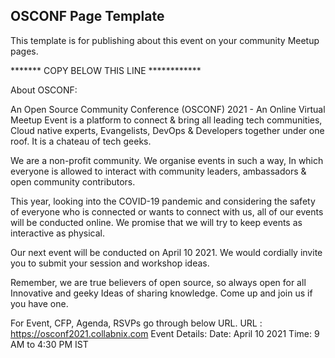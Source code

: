 ## OSCONF Page Template 


This template is for publishing about this event on your community Meetup pages.

******* COPY BELOW THIS LINE ************

About OSCONF: 

An Open Source Community Conference (OSCONF) 2021 - An Online Virtual Meetup Event is a platform to connect & bring all leading tech communities, Cloud native experts, Evangelists, DevOps & Developers together under one roof. It is a chateau of tech geeks.

We are a non-profit community. We organise events in such a way, In which everyone is allowed to interact with community leaders, ambassadors & open community contributors. 

This year, looking into the COVID-19 pandemic and considering the safety of everyone who is connected or wants to connect with us, all of our events will be conducted online. We promise that we will try to keep events as interactive as  physical.

Our next event will be conducted on April 10 2021. We would cordially invite you to submit your session and workshop ideas. 

Remember, we are true believers of open source, so always open for all Innovative and geeky Ideas of sharing knowledge. Come up and join us if you have one.

For Event, CFP, Agenda, RSVPs go through below URL.
URL : https://osconf2021.collabnix.com
Event Details: 
Date: April 10 2021
Time: 9 AM to 4:30 PM IST





